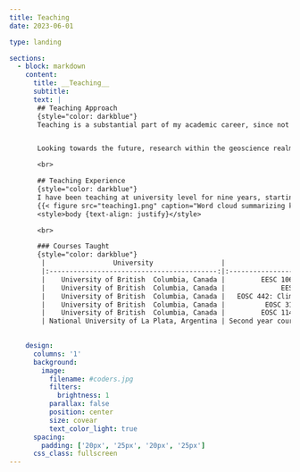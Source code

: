 ```yaml
---
title: Teaching
date: 2023-06-01 

type: landing

sections:
  - block: markdown
    content:
      title: __Teaching__
      subtitle: 
      text: |
       ## Teaching Approach 
       {style="color: darkblue"}
       Teaching is a substantial part of my academic career, since not only has strengthened my interpersonal skills, but it has also been an extremely rewarding experience. This has come through my interactions with students, allowing me to help them navigate the courses I taught. The guiding principles of my teaching activity are _fostering curiosity and critical thinking, and highlighting the importance of scientific inquiry_. Consequently, I prioritize creating a stress free environment, promoting student interaction, and engaging them with the topic being discussed bringing “real-work examples”, interesting facts and interactive content and lecture presentations. I have notice over the years that the more dynamic a curse is, the more thought-provoking questions students ask, and the easiest they grasp the course content. The organization of the course is another aspect I focus on, ensuring to communicate effectively the course syllabus and schedule, clearly outlining learning goals, important dates and assessment methodology.


       Looking towards the future, research within the geoscience realm has become more complex and integrated, and as such, higher education courses should reflect this complexity. I am always passionate to teach geoscience courses which provide students with the knowledge to better _understand the interlinks among the biological, physical and chemical spheres, and the Earth interphases (land-river-ocean-atmosphere continuum)_.

       <br>

       ## Teaching Experience 
       {style="color: darkblue"}
       I have been teaching at university level for nine years, starting early in my bachelor degree, throughout my Ph.D., and then after my graduation as a sessional instructor. The courses I have taught span a wide range of geoscience topics (e.g., oceanography, chemical oceanography, earth processes, climate change), as well as levels, from first year introductory courses to upper level ones. During this time, I have improved my teaching and communication skills and the ability to effectively interact with students, earning recognition from the Dean of the Faculty of Science for my strong numerical ratings (~4.5 of 5.0) and positive student evaluations and feedbacks. Additionally, in 2017 I was awarded with the Outstanding Teaching Assistant Award by the Earth, Ocean and Atmospheric Sciences department at the University of British Columbia. My teaching evaluation feedbacks are summarized in the figure below.
       {{< figure src="teaching1.png" caption="Word cloud summarizing key concepts from open-ended student feedbacks from 2017 to 2021. Full teaching evaluations from this period and before are available upon requests.">}}       
       <style>body {text-align: justify}</style>

       <br>

       ### Courses Taught
       {style="color: darkblue"}
        |                 University                 |                  Course Name                    |                        Role                          | Hours/Week   | Class Size   |                 Date & Sessions                   |
        |:------------------------------------------:|:-----------------------------------------------:|:----------------------------------------------------:|:------------:|:------------:|:-------------------------------------------------:|
        |    University of British  Columbia, Canada |         EESC 106:The  Catastrophic Earth        |              **_Sessional  Instructor_**             |     20-40    |     45-79    |  2020/07-2021/08 (4 terms; Fall, Spring & Summer) |
        |    University of British  Columbia, Canada |              EESC 303: Oceanography             |              **_Sessional  Instructor_**             |     10-25    |     37-45    |      2020/07-2021/08 (2 terms; Fall & Spring)     |
        |    University of British  Columbia, Canada |   EOSC 442: Climate  Measurement and Analysis   | **_Co-coordinator &  Graduate  Teaching Assistant_** |       4      |     30-40    |      2014/09-2018/04 (8 terms; Fall & Spring)     |
        |    University of British  Columbia, Canada |          EOSC 315: The  Ocean Ecosystem         |          **_Graduate  Teaching Assistant_**          |       8      |      105     |          2016/01-2016/05 (1 term; Spring)         |
        |    University of British  Columbia, Canada |         EOSC 114:The  Catastrophic Earth        |          **_Graduate  Teaching Assistant_**          |     6-12     |    180-250   | 2014/09-2019/12 (14 terms; Fall, Spring & Summer) |
        | National University of La Plata, Argentina | Second year course: Introduction to Taxonomy    |         **_Ungraduate  Teaching Assistant_**         |       4      |      ~30     |                  2011/02-2013/09                  |      

 
    design:
      columns: '1'
      background:
        image: 
          filename: #coders.jpg
          filters:
            brightness: 1
          parallax: false
          position: center
          size: covear
          text_color_light: true
      spacing:
        padding: ['20px', '25px', '20px', '25px']
      css_class: fullscreen
---
```

